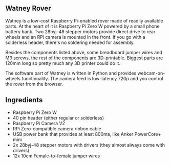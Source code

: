 Watney Rover
------------

Watney is a low-cost Raspberry Pi-enabled rover made of readily available parts. At the heart of it is
Raspberry Pi Zero W powered by a small phone battery bank. Two 28byj-48
stepper motors provide direct drive to rear wheels and an RPi camera is mounted in the front.
If you go with a solderless header, there's no soldering needed for assembly.


Besides the components listed above, some breadboard jumper wires and M3
screws, the rest of the components are 3D-printable. Biggest parts are 120mm long
so pretty much any 3D printer could do it.

The software part of Watney is written in Python and provides webcam-on-wheels
functionality. The camera feed is low-latency 720p and you control the rover from the browser.


Ingredients
------------


* Raspberry Pi Zero W
* 40 pin header (either regular or solderless)
* Raspberry Pi Camera V2
* RPi Zero-compatible camera ribbon cable
* USB power bank that provides at least 800ma, like Anker PowerCore+ mini
* 2x 28byj-48 stepper motors with drivers (they almost always come with drivers)
* 12x 10cm Female-to-female jumper wires